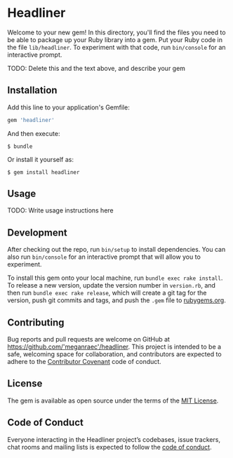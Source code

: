 # Headliner

Welcome to your new gem! In this directory, you'll find the files you need to be able to package up your Ruby library into a gem. Put your Ruby code in the file `lib/headliner`. To experiment with that code, run `bin/console` for an interactive prompt.

TODO: Delete this and the text above, and describe your gem

## Installation

Add this line to your application's Gemfile:

```ruby
gem 'headliner'
```

And then execute:

    $ bundle

Or install it yourself as:

    $ gem install headliner

## Usage

TODO: Write usage instructions here

## Development

After checking out the repo, run `bin/setup` to install dependencies. You can also run `bin/console` for an interactive prompt that will allow you to experiment.

To install this gem onto your local machine, run `bundle exec rake install`. To release a new version, update the version number in `version.rb`, and then run `bundle exec rake release`, which will create a git tag for the version, push git commits and tags, and push the `.gem` file to [rubygems.org](https://rubygems.org).

## Contributing

Bug reports and pull requests are welcome on GitHub at https://github.com/'meganraec'/headliner. This project is intended to be a safe, welcoming space for collaboration, and contributors are expected to adhere to the [Contributor Covenant](http://contributor-covenant.org) code of conduct.

## License

The gem is available as open source under the terms of the [MIT License](https://opensource.org/licenses/MIT).

## Code of Conduct

Everyone interacting in the Headliner project’s codebases, issue trackers, chat rooms and mailing lists is expected to follow the [code of conduct](https://github.com/'meganraec'/headliner/blob/master/CODE_OF_CONDUCT.md).

